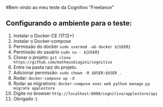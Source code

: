 #Bem vindo ao meu teste da Cognitivo "Freelance"

## Configurando o ambiente para o teste:

1. Instalar o Docker-CE (17.12+)
2. Instalar o Docker-compose
3. Permissão do docker `sudo usermod -aG docker ${USER}`
4. Permissão do usuário `sudo su - ${USER}`
4. Clonar o projeto: `git clone https://github.com/matheusbiagini/cognitivo`
5. Entre na pasta raiz do projeto.
7. Adicionar permissão: `sudo chown -R $USER:$USER .`
8. Rodar: `docker-compose up -d`
9. Rodar as migrations: `docker-compose exec web python manage.py migrate applestore`
11. Digite no browser `http://localhost:8000/cognitivo/applestore/api`
12. Obrigado :)

